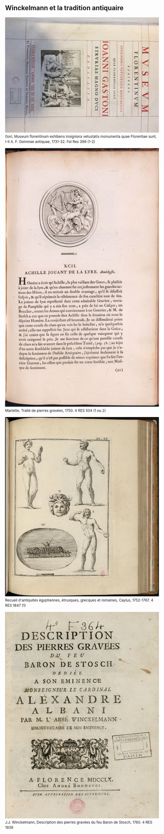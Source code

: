 ## Winckelmann et la tradition antiquaire

[![Foo](/img/doc1/doc1_1.jpg)](./document1.html)
<small style="text-align:center">Gori, Museum florentinum exhibens insigniora vetustatis monumenta quae Florentiae sunt, I-II A. F. Gemmae antiquae, 1731-32. Fol Res 399 (1-2)</small>

[![Foo](/img/doc2/doc2_1.jpg)](./document2.html)
<small style="text-align:center">Mariette, Traité de pierres gravées, 1750. 4 RES 504 (1 ou 2) </small>

[![Foo](/img/doc3/doc3_1.jpg)](./document3.html)
<small style="text-align:center">Recueil d'antiquités égyptiennes, étrusques, grecques et romaines, Caylus, 1752-1767.	4 RES 1847 (1)</small>

[![Foo](/img/doc4/doc4_1.jpg)](./document4.html)
<small style="text-align:center">J.J. Winckelmann, Description des pierres gravées du feu Baron de Stosch, 1760.	4 RES 1939</small>
